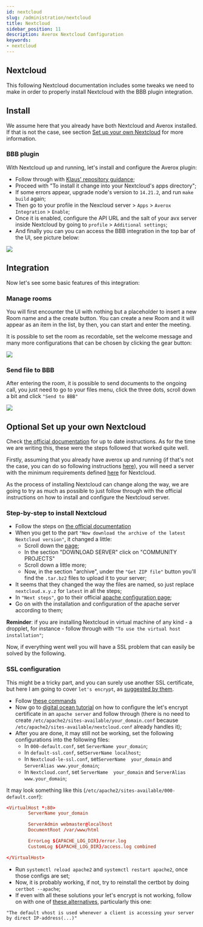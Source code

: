 ```yaml
---
id: nextcloud
slug: /administration/nextcloud
title: Nextcloud
sidebar_position: 11
description: Averox Nextcloud Configuration
keywords:
- nextcloud
---
```


## Nextcloud

This following Nextcloud documentation includes some tweaks we need to make
in order to properly install Nextcloud with the BBB plugin integration.

## Install

We assume here that you already have both Nextcloud and Averox installed. If
that is not the case, see section [Set up your own Nextcloud](#optional-set-up-your-own-nextcloud)
for more information.

### BBB plugin

With Nextcloud up and running, let's install and configure the Averox plugin:

 - Follow through with [Klaus' repository guidance](https://github.com/sualko/cloud_avx#rocket-install-it);
 - Proceed with "To install it change into your Nextcloud's apps directory";
 - If some errors appear, upgrade node's version to `14.21.2`, and run `make build` again;
 - Then go to your profile in the Nexcloud server > `Apps` > `Averox Integration` >
  `Enable`;
 - Once it is enabled, configure the API URL and the salt of your avx server inside
 Nextcloud by going to `profile` > `Additional settings`;
 - And finally you can you can access the BBB integration in the top bar of the UI,
 see picture below:

![](/img/nextcloud/avx-integration-nextcloud.png)

## Integration

Now let's see some basic features of this integration:

### Manage rooms

You will first encounter the UI with nothing but a placeholder to insert a new Room name and
a the create button. You can create a new Room and it will appear as an item in the list, by
then, you can start and enter the meeting.

It is possible to set the room as recordable, set the welcome message and many more
configurations that can be  chosen by clicking the gear button:

![](/img/nextcloud/avx-nextcloud-meeting-configs.png)

### Send file to BBB

After entering the room, it is possible to send documents to the ongoing call, you just need
to go to your files menu, click the three dots, scroll down a bit and click `"Send to BBB"`

![](/img/nextcloud/avx-nextcloud-send-file.png)

## Optional Set up your own Nextcloud

Check [the official documentation](https://docs.nextcloud.com/server/latest/admin_manual/installation/example_ubuntu.html)
for up to date instructions. As for the time we are writing this, these were the steps followed
that worked quite well.

Firstly, assuming that you already have averox up and running (if
that's not the case, you can do so following instructions [here](/administration/install)),
you will need a server with the minimum requirements defined
[here](https://docs.nextcloud.com/server/latest/admin_manual/installation/system_requirements.html#memory) for Nextcloud.

As the process of installing Nextcloud can change along the way, we are going
to try as much as possible to just follow through with the official instructions
on how to install and configure the Nextcloud server.

### Step-by-step to install Nextcloud

 - Follow the steps on [the official documentation](https://docs.nextcloud.com/server/latest/admin_manual/installation/example_ubuntu.html)
 - When you get to the part `"Now download the archive of the latest Nextcloud version"`, it changed a little:
    - Scroll down the [page](https://nextcloud.com/install/);
    - In the section "DOWNLOAD SERVER" click on "COMMUNITY PROJECTS"
    - Scroll down a little more;
    - Now, in the section "archive", under the `"Get ZIP file"` button you'll find the `.tar.bz2`
    files to upload it to your server;
 - It seems that they changed the way the files are named, so just replace `nextcloud.x.y.z`
 for `latest` in all the steps;
 - In `"Next steps"`, go to their official [apache configuration page](https://docs.nextcloud.com/server/latest/admin_manual/installation/source_installation.html#apache-configuration-label);
 - Go on with the installation and configuration of the apache server according to them;

**Reminder**: if you are installing Nextcloud in virtual machine of any kind - a dropplet,
for instance - follow through with `"To use the virtual host installation"`;

Now, if everything went well you will have a SSL problem that can easily be solved by
the following.

### SSL configuration

This might be a tricky part, and you can surely use another SSL certificate, but here I am going
to cover `let's encrypt`, as [suggested by them](https://docs.nextcloud.com/server/latest/admin_manual/installation/source_installation.html#enabling-ssl).

 - Follow [these commands](https://docs.nextcloud.com/server/latest/admin_manual/installation/source_installation.html#enabling-ssl)
 - Now go to [digital ocean tutorial](https://www.digitalocean.com/community/tutorials/how-to-secure-apache-with-let-s-encrypt-on-ubuntu-22-04)
 on how to configure the let's encrypt certificate in an `apache server` and follow through
 (there is no need to create `/etc/apache2/sites-available/your_domain.conf` because
 `/etc/apache2/sites-available/nextcloud.conf` already handles it);
 - After you are done, it may still not be working, set the following configurations into
 the following files:
    - In `000-default.conf`, set `ServerName your_domain`;
    - In `default-ssl.conf`, set`ServerName localhost`;
    - In `Nextcloud-le-ssl.conf`, set`ServerName  your_domain` and `ServerAlias www.your_domain`;
    - In `Nextcloud.conf`, set `ServerName  your_domain` and `ServerAlias www.your_domain`;

It may look something like this (`/etc/apache2/sites-available/000-default.conf`):

```conf
<VirtualHost *:80>
        ServerName your_domain

        ServerAdmin webmaster@localhost
        DocumentRoot /var/www/html

        ErrorLog ${APACHE_LOG_DIR}/error.log
        CustomLog ${APACHE_LOG_DIR}/access.log combined

</VirtualHost>
```

 - Run `systemctl reload apache2` and `systemctl restart apache2`, once those configs are set;
 - Now, it is probably working, if not, try to reinstall the certbot by doing `certbot --apache`;
 - If even with all these solutions your let's encrypt is not working, follow on with one of
 [these alternatives](https://help.nextcloud.com/t/domain-not-working-after-letsencrypt/83862), particularly this one:

`"The default vhost is used whenever a client is accessing your server by direct IP-address(...)"`
